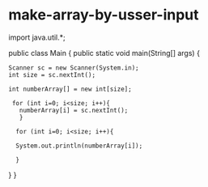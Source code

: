 # make-array-by-usser-input

import java.util.*;

public class Main {
    public static void main(String[] args) {
    
    Scanner sc = new Scanner(System.in);
    int size = sc.nextInt();
    
    int numberArray[] = new int[size]; 
    
     for (int i=0; i<size; i++){
       numberArray[i] = sc.nextInt();
       }
       
      for (int i=0; i<size; i++){
     
      System.out.println(numberArray[i]);
        
      }
      
  }
}
